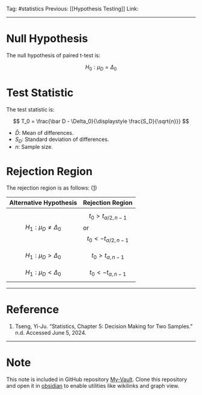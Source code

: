 Tag: #statistics 
Previous: [[Hypothesis Testing]]
Link: 

---

# Null Hypothesis

The null hypothesis of paired t-test is:

$$
H_0: \mu_D = \Delta_0
$$

# Test Statistic

The test statistic is:

$$
T_0 = \frac{\bar D - \Delta_0}{\displaystyle \frac{S_D}{\sqrt{n}}}
$$

- $\bar D$: Mean of differences.
- $S_D$: Standard deviation of differences.
- $n$: Sample size.

# Rejection Region

The rejection region is as follows: (<u>1</u>)

| Alternative Hypothesis       | Rejection Region                                                   |
| ---------------------------- | ------------------------------------------------------------------ |
| $$H_1: \mu_D \neq \Delta_0$$ | $$t_0 > t_{\alpha / 2, n - 1}$$or $$t_0 < -t_{\alpha / 2, n - 1}$$ |
| $$H_1: \mu_D > \Delta_0$$    | $$t_0 > t_{\alpha, n - 1}$$                                        |
| $$H_1: \mu_D < \Delta_0$$    | $$t_0 < -t_{\alpha, n - 1}$$                                       |

---

# Reference

1. Tseng, Yi-Ju. “Statistics, Chapter 5: Decision Making for Two Samples.” n.d. Accessed June 5, 2024.

---

# Note

This note is included in GitHub repository [My-Vault](https://github.com/LittleD3092/My-Vault.git). Clone this repository and open it in [obsidian](https://obsidian.md/) to enable utilities like wikilinks and graph view.